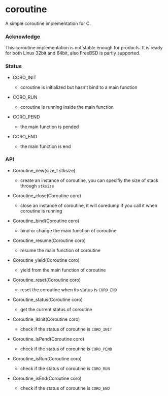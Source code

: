 # coroutine

A simple coroutine implementation for C.

### Acknowledge

This coroutine implementation is not stable enough for products.
It is ready for both Linux 32bit and 64bit, also FreeBSD is partly supported.

### Status

* CORO_INIT

	- coroutine is initialized but hasn't bind to a main function

* CORO_RUN

	- coroutine is running inside the main function

* CORO_PEND

	- the main function is pended

* CORO_END

	- the main function is end

### API

* Coroutine_new(size_t stksize)

	- create an instance of coroutine, you can specifiy the size of stack through `stksize`

* Coroutine_close(Coroutine coro)

	- close an instance of coroutine, it will coredump if you call it when coroutine is running

* Coroutine_bind(Coroutine coro)

	- bind or change the main function of coroutine

* Coroutine_resume(Coroutine coro)

	- resume the main function of coroutine

* Coroutine_yield(Coroutine coro)

	- yield from the main function of coroutine

* Coroutine_reset(Coroutine coro)

	- reset the coroutine when its status is `CORO_END`

* Coroutine_status(Coroutine coro)

	- get the current status of coroutine

* Coroutine_isInit(Coroutine coro)

	- check if the status of coroutine is `CORO_INIT`

* Coroutine_isPend(Coroutine coro)

	- check if the status of coroutine is `CORO_PEND`

* Coroutine_isRun(Coroutine coro)

	- check if the status of coroutine is `CORO_RUN`

* Coroutine_isEnd(Coroutine coro)

	- check if the status of coroutine is `CORO_END`
